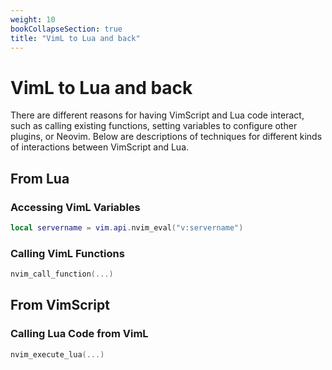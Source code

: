 ```yaml
---
weight: 10
bookCollapseSection: true
title: "VimL to Lua and back"
---
```


# VimL to Lua and back

There are different reasons for having VimScript and Lua code interact, such as
calling existing functions, setting variables to configure other plugins, or
Neovim. Below are descriptions of techniques for different kinds of
interactions between VimScript and Lua.

## From Lua

### Accessing VimL Variables

```lua
local servername = vim.api.nvim_eval("v:servername")
```

### Calling VimL Functions

```lua
nvim_call_function(...)
```

## From VimScript

### Calling Lua Code from VimL

```lua
nvim_execute_lua(...)
```


